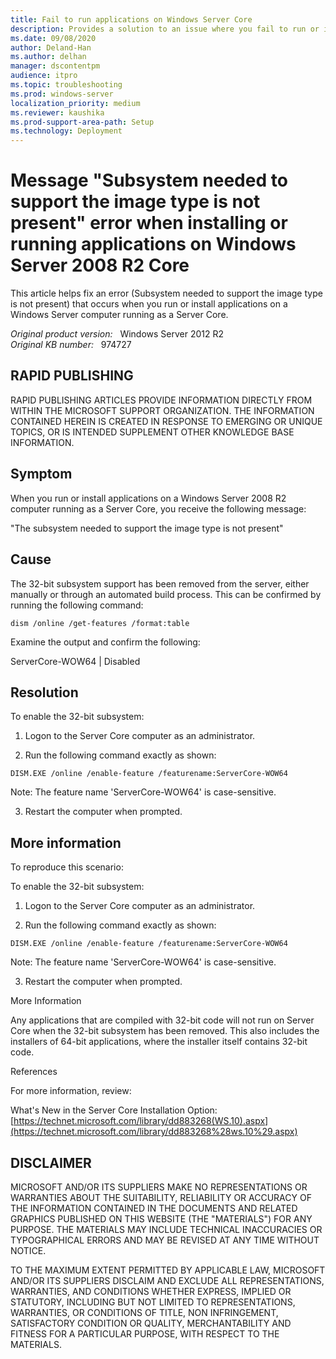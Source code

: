 ```yaml
---
title: Fail to run applications on Windows Server Core
description: Provides a solution to an issue where you fail to run or install applications on a Windows Server computer running as a Server Core
ms.date: 09/08/2020
author: Deland-Han
ms.author: delhan
manager: dscontentpm
audience: itpro
ms.topic: troubleshooting
ms.prod: windows-server
localization_priority: medium
ms.reviewer: kaushika
ms.prod-support-area-path: Setup
ms.technology: Deployment
---
```

# Message "Subsystem needed to support the image type is not present" error when installing or running applications on Windows Server 2008 R2 Core

This article helps fix an error (Subsystem needed to support the image type is not present) that occurs when you run or install applications on a Windows Server computer running as a Server Core.

_Original product version:_ &nbsp; Windows Server 2012 R2  
_Original KB number:_ &nbsp; 974727

## RAPID PUBLISHING

RAPID PUBLISHING ARTICLES PROVIDE INFORMATION DIRECTLY FROM WITHIN THE MICROSOFT SUPPORT ORGANIZATION. THE INFORMATION CONTAINED HEREIN IS CREATED IN RESPONSE TO EMERGING OR UNIQUE TOPICS, OR IS INTENDED SUPPLEMENT OTHER KNOWLEDGE BASE INFORMATION.

## Symptom

When you run or install applications on a Windows Server 2008 R2 computer running as a Server Core, you receive the following message:

"The subsystem needed to support the image type is not present"

## Cause

The 32-bit subsystem support has been removed from the server, either manually or through an automated build process. This can be confirmed by running the following command:

`dism /online /get-features /format:table`

Examine the output and confirm the following:

ServerCore-WOW64 | Disabled

## Resolution

To enable the 32-bit subsystem:

1. Logon to the Server Core computer as an administrator.

2. Run the following command exactly as shown:

`DISM.EXE /online /enable-feature /featurename:ServerCore-WOW64`

Note: The feature name 'ServerCore-WOW64' is case-sensitive.

3. Restart the computer when prompted.

## More information

To reproduce this scenario: 

To enable the 32-bit subsystem:

1. Logon to the Server Core computer as an administrator.

2. Run the following command exactly as shown:

`DISM.EXE /online /enable-feature /featurename:ServerCore-WOW64`

Note: The feature name 'ServerCore-WOW64' is case-sensitive.

3. Restart the computer when prompted.

More Information 

Any applications that are compiled with 32-bit code will not run on Server Core when the 32-bit subsystem has been removed. This also includes the installers of 64-bit applications, where the installer itself contains 32-bit code.

References 

For more information, review:

What's New in the Server Core Installation Option: [https://technet.microsoft.com/library/dd883268(WS.10).aspx](https://technet.microsoft.com/library/dd883268%28ws.10%29.aspx) 

## DISCLAIMER

MICROSOFT AND/OR ITS SUPPLIERS MAKE NO REPRESENTATIONS OR WARRANTIES ABOUT THE SUITABILITY, RELIABILITY OR ACCURACY OF THE INFORMATION CONTAINED IN THE DOCUMENTS AND RELATED GRAPHICS PUBLISHED ON THIS WEBSITE (THE "MATERIALS") FOR ANY PURPOSE. THE MATERIALS MAY INCLUDE TECHNICAL INACCURACIES OR TYPOGRAPHICAL ERRORS AND MAY BE REVISED AT ANY TIME WITHOUT NOTICE.

TO THE MAXIMUM EXTENT PERMITTED BY APPLICABLE LAW, MICROSOFT AND/OR ITS SUPPLIERS DISCLAIM AND EXCLUDE ALL REPRESENTATIONS, WARRANTIES, AND CONDITIONS WHETHER EXPRESS, IMPLIED OR STATUTORY, INCLUDING BUT NOT LIMITED TO REPRESENTATIONS, WARRANTIES, OR CONDITIONS OF TITLE, NON INFRINGEMENT, SATISFACTORY CONDITION OR QUALITY, MERCHANTABILITY AND FITNESS FOR A PARTICULAR PURPOSE, WITH RESPECT TO THE MATERIALS.

